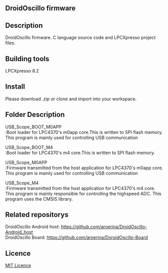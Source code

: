 ## DroidOscillo firmware

## Description
DroidOscillo firmware.
C language source code and LPCXpresso project files.


## Building tools
LPCXpresso 8.2

## Install
Please download .zip or clone and import into your workspace.

## Folder Description

USB_Scope_BOOT_M0APP  
:Boot loader for LPC4370's m0app core.This is written to SPI flash memory.
 This program is mainly used for controlling USB communication
  
USB_Scope_BOOT_M4  
:Boot loader for LPC4370's m4 core.This is written to SPI flash memory.  
  
  
USB_Scope_M0APP  
:Firmware transmitted from the host application for LPC4370's m0app core. 
 This program is mainly used for controlling USB communication  


USB_Scope_M4  
:Firmware transmitted from the host application for LPC4370's m4 core. 
 This program is mainly responsible for controlling the highspeed ADC. 
 This program uses the CMSIS library.  


## Related repositorys

DroidOscillo Android host: https://github.com/aroerina/DroidOscillo-Android_host  
DroidOscillo Board: https://github.com/aroerina/DoroidOscillo-Board  
 

 
## Licence

[MIT Licence](https://github.com/tcnksm/tool/blob/master/LICENCE)

